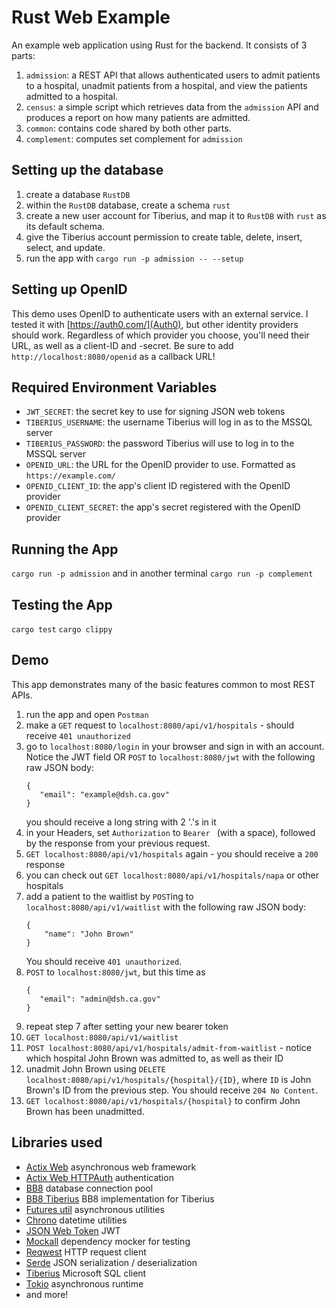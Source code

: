 # Rust Web Example
An example web application using Rust for the backend. It consists of 3 parts:
1. `admission`: a REST API that allows authenticated users to admit patients to
   a hospital, unadmit patients from a hospital, and view the patients admitted
   to a hospital.
2. `census`: a simple script which retrieves data from the `admission` API and
   produces a report on how many patients are admitted.
3. `common`: contains code shared by both other parts.
4. `complement`: computes set complement for `admission`

## Setting up the database
1. create a database `RustDB`
2. within the `RustDB` database, create a schema `rust`
3. create a new user account for Tiberius, and map it to `RustDB` with `rust` as
   its default schema.
4. give the Tiberius account permission to create table, delete, insert, select,
   and update.
5. run the app with `cargo run -p admission -- --setup`

## Setting up OpenID
This demo uses OpenID to authenticate users with an external service. I tested 
it with [https://auth0.com/](Auth0), but other identity providers should work.
Regardless of which provider you choose, you'll need their URL, as well as a
client-ID and -secret. Be sure to add `http://localhost:8080/openid` as a 
callback URL!

## Required Environment Variables
- `JWT_SECRET`: the secret key to use for signing JSON web tokens
- `TIBERIUS_USERNAME`: the username Tiberius will log in as to the MSSQL server
- `TIBERIUS_PASSWORD`: the password Tiberius will use to log in to the MSSQL server
- `OPENID_URL`: the URL for the OpenID provider to use. Formatted as `https://example.com/`
- `OPENID_CLIENT_ID`: the app's client ID registered with the OpenID provider
- `OPENID_CLIENT_SECRET`: the app's secret registered with the OpenID provider

## Running the App
`cargo run -p admission`
and in another terminal
`cargo run -p complement`

## Testing the App
`cargo test`
`cargo clippy`

## Demo

This app demonstrates many of the basic features common to most REST APIs.
1. run the app and open `Postman`
2. make a `GET` request to `localhost:8080/api/v1/hospitals` - should receive `401 unauthorized`
3. go to `localhost:8080/login` in your browser and sign in with an account. Notice the JWT field
   OR
   `POST` to `localhost:8080/jwt` with the following raw JSON body:
   ```
   {
      "email": "example@dsh.ca.gov"
   }
   ```
   you should receive a long string with 2 '.'s in it
4. in your Headers, set `Authorization` to `Bearer ` (with a space), followed by
   the response from your previous request.
5. `GET localhost:8080/api/v1/hospitals` again - you should receive a `200` response
6. you can check out `GET localhost:8080/api/v1/hospitals/napa` or other hospitals
7. add a patient to the waitlist by `POST`ing to `localhost:8080/api/v1/waitlist`
   with the following raw JSON body:
   ```
   {
       "name": "John Brown"
   }
   ```
   You should receive `401 unauthorized`.
8. `POST` to `localhost:8080/jwt`, but this time as
   ```
   {
      "email": "admin@dsh.ca.gov" 
   }
   ```
9. repeat step 7 after setting your new bearer token
10. `GET localhost:8080/api/v1/waitlist`
11. `POST localhost:8080/api/v1/hospitals/admit-from-waitlist` - notice
   which hospital John Brown was admitted to, as well as their ID
12. unadmit John Brown using `DELETE localhost:8080/api/v1/hospitals/{hospital}/{ID}`,
   where `ID` is John Brown's ID from the previous step. You should receive `204 No Content`.
13. `GET localhost:8080/api/v1/hospitals/{hospital}` to confirm John Brown has been
    unadmitted.

## Libraries used
- [Actix Web](https://actix.rs/) asynchronous web framework
- [Actix Web HTTPAuth](https://crates.io/crates/actix-web-httpauth) authentication
- [BB8](https://crates.io/crates/bb8) database connection pool
- [BB8 Tiberius](https://crates.io/crates/bb8-tiberius) BB8 implementation for Tiberius
- [Futures util](https://crates.io/crates/futures-util) asynchronous utilities
- [Chrono](https://crates.io/crates/chrono) datetime utilities
- [JSON Web Token](https://crates.io/crates/jsonwebtoken) JWT
- [Mockall](https://crates.io/crates/mockall/0.9.1) dependency mocker for testing
- [Reqwest](https://crates.io/crates/reqwest) HTTP request client
- [Serde](https://serde.rs/) JSON serialization / deserialization
- [Tiberius](https://crates.io/crates/tiberius) Microsoft SQL client
- [Tokio](https://tokio.rs/) asynchronous runtime
- and more!